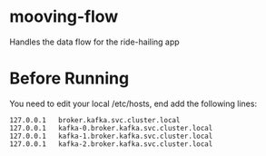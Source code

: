 # mooving-flow

Handles the data flow for the ride-hailing app

# Before Running

You need to edit your local /etc/hosts, end add the following lines:

    127.0.0.1   broker.kafka.svc.cluster.local
    127.0.0.1   kafka-0.broker.kafka.svc.cluster.local
    127.0.0.1   kafka-1.broker.kafka.svc.cluster.local
    127.0.0.1   kafka-2.broker.kafka.svc.cluster.local
